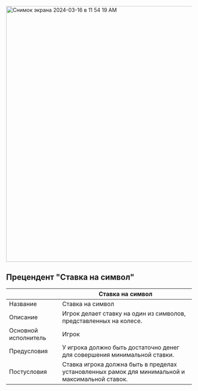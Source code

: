
<img width="694" alt="Снимок экрана 2024-03-16 в 11 54 19 AM" src="https://github.com/vasilinich11/rtippo_university/assets/88510499/b5b5f7dc-6f6f-4b19-ae8e-8fccf7ce1b30">

## Прецендент "Ставка на символ"

| | Ставка на символ |
|---|---|
| Название | Ставка на символ |
| Описание | Игрок делает ставку на один из символов, представленных на колесе. |
| Основной исполнитель | Игрок |
| Предусловия | У игрока должно быть достаточно денег для совершения минимальной ставки. |
| Постусловия | Ставка игрока должна быть в пределах установленных рамок для минимальной и максимальной ставок. |


